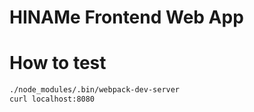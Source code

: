 # HINAMe Frontend Web App  

# How to test  
```sh
./node_modules/.bin/webpack-dev-server
curl localhost:8080
```
